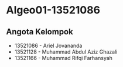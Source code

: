 # Algeo01-13521086

## Angota Kelompok
* 13521086 - Ariel Jovananda
* 13521128 - Muhammad Abdul Aziz Ghazali
* 13521166 - Muhammad Rifqi Farhansyah
